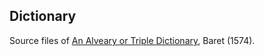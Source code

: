 ## Dictionary

Source files of [An Alveary or Triple Dictionary](https://latin-dict.github.io/dictionaries/Baret1574.html), Baret (1574).
